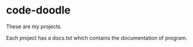 # code-doodle

These are my projects.

Each project has a docs.txt which contains the documentation of program.
